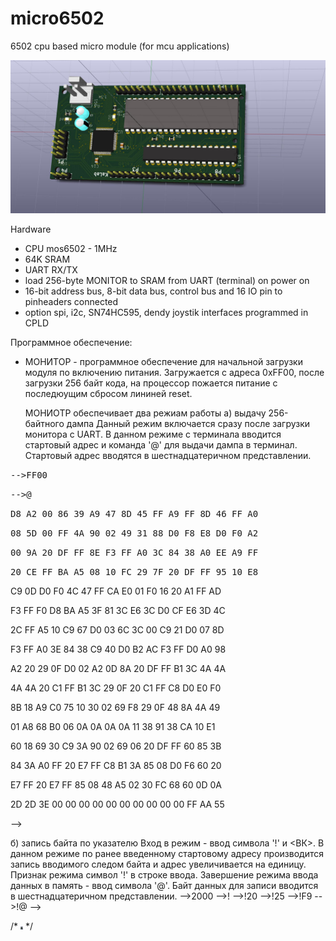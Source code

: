 # micro6502
6502 cpu based micro module (for mcu applications)

![3D view](https://github.com/digitalinvitro/micro6502/raw/master/micro65-3D.jpg)

Hardware

- CPU mos6502 - 1MHz
- 64K SRAM
- UART RX/TX
- load 256-byte MONITOR to SRAM from UART (terminal) on power on
- 16-bit address bus, 8-bit data bus, control bus and 16 IO pin to pinheaders connected
- option spi, i2c, SN74HC595, dendy joystik interfaces programmed in CPLD

Программное обеспечение:

* МОНИТОР - программное обеспечение для начальной загрузки модуля по включению питания. Загружается с адреса 0xFF00, после загрузки 256 байт кода, на процессор пожается питание с последюущим сбросом лининей reset. 
  
  МОНИОТР обеспечивает два режиам работы 
  а) выдачу 256-байтного дампа 
     Данный режим включается сразу после загрузки монитора с UART. В данном режиме с терминала вводится стартовый адрес и команда '@' для выдачи дампа в терминал. Стартовый адрес вводятся в шестнадцатеричном представлении.

<tt>-->FF00</tt>

<tt>-->@</tt>

<tt>D8 A2 00 86 39 A9 47 8D 45 FF A9 FF 8D 46 FF A0</tt>

<tt>08 5D 00 FF 4A 90 02 49 31 88 D0 F8 E8 D0 F0 A2</tt>

<tt>00 9A 20 DF FF 8E F3 FF A0 3C 84 38 A0 EE A9 FF</tt>

<tt>20 CE FF BA A5 08 10 FC 29 7F 20 DF FF 95 10 E8</tt>

C9 0D D0 F0 4C 47 FF CA E0 01 F0 16 20 A1 FF AD

F3 FF F0 D8 BA A5 3F 81 3C E6 3C D0 CF E6 3D 4C

2C FF A5 10 C9 67 D0 03 6C 3C 00 C9 21 D0 07 8D

F3 FF A0 3E 84 38 C9 40 D0 B2 AC F3 FF D0 A0 98

A2 20 29 0F D0 02 A2 0D 8A 20 DF FF B1 3C 4A 4A

4A 4A 20 C1 FF B1 3C 29 0F 20 C1 FF C8 D0 E0 F0

8B 18 A9 C0 75 10 30 02 69 F8 29 0F 48 8A 4A 49

01 A8 68 B0 06 0A 0A 0A 0A 11 38 91 38 CA 10 E1

60 18 69 30 C9 3A 90 02 69 06 20 DF FF 60 85 3B

84 3A A0 FF 20 E7 FF C8 B1 3A 85 08 D0 F6 60 20

E7 FF 20 E7 FF 85 08 48 A5 02 30 FC 68 60 0D 0A

2D 2D 3E 00 00 00 00 00 00 00 00 00 00 FF AA 55

--></tt>

  б) запись байта по указателю
     Вход в режим - ввод символа '!' и <ВК>. В данном режиме по ранее введенному стартовому адресу производится запись вводимого следом байта и адрес увеличивается на единицу. Признак режима символ '!' в строке ввода. Завершение режима ввода данных в память - ввод символа '@'. Байт данных для записи вводится в шестнадцатеричном представлении.
-->2000
-->!
-->!20
-->!25
-->!F9
-->!@
-->

/* <img src="https://github.com/digitalinvitro/micro6502/raw/master/micro65-3D.jpg" width="4" height="5"/> */
